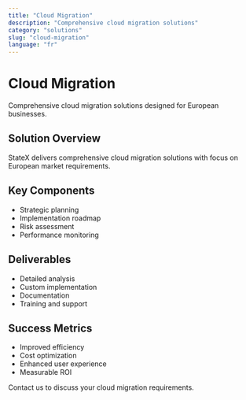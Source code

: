 ```yaml
---
title: "Cloud Migration"
description: "Comprehensive cloud migration solutions"
category: "solutions"
slug: "cloud-migration"
language: "fr"
---
```


# Cloud Migration

Comprehensive cloud migration solutions designed for European businesses.

## Solution Overview

StateX delivers comprehensive cloud migration solutions with focus on European market requirements.

## Key Components

- Strategic planning
- Implementation roadmap
- Risk assessment
- Performance monitoring

## Deliverables

- Detailed analysis
- Custom implementation
- Documentation
- Training and support

## Success Metrics

- Improved efficiency
- Cost optimization
- Enhanced user experience
- Measurable ROI

Contact us to discuss your cloud migration requirements.